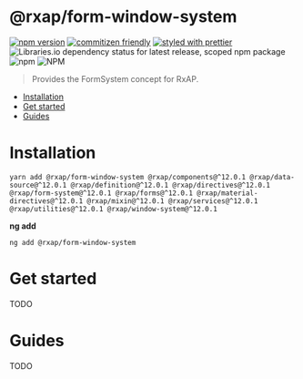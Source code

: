 @rxap/form-window-system
======

[![npm version](https://img.shields.io/npm/v/@rxap/form-window-system?style=flat-square)](https://www.npmjs.com/package/@rxap/form-window-system)
[![commitizen friendly](https://img.shields.io/badge/commitizen-friendly-brightgreen.svg?style=flat-square)](https://commitizen.github.io/cz-cli/)
[![styled with prettier](https://img.shields.io/badge/styled_with-prettier-ff69b4.svg?style=flat-square)](https://github.com/prettier/prettier)
![Libraries.io dependency status for latest release, scoped npm package](https://img.shields.io/librariesio/release/npm/@rxap/form-window-system)
![npm](https://img.shields.io/npm/dm/@rxap/form-window-system)
![NPM](https://img.shields.io/npm/l/@rxap/form-window-system)

> Provides the FormSystem concept for RxAP.

- [Installation](#installation)
- [Get started](#get-started)
- [Guides](#guides)

# Installation

```
yarn add @rxap/form-window-system @rxap/components@^12.0.1 @rxap/data-source@^12.0.1 @rxap/definition@^12.0.1 @rxap/directives@^12.0.1 @rxap/form-system@^12.0.1 @rxap/forms@^12.0.1 @rxap/material-directives@^12.0.1 @rxap/mixin@^12.0.1 @rxap/services@^12.0.1 @rxap/utilities@^12.0.1 @rxap/window-system@^12.0.1 
```

**ng add**

```
ng add @rxap/form-window-system
```

# Get started

TODO

# Guides

TODO


